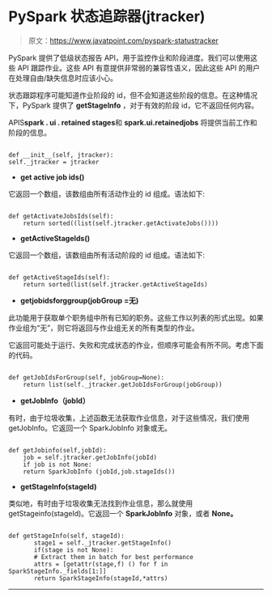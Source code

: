 # PySpark 状态追踪器(jtracker)

> 原文：<https://www.javatpoint.com/pyspark-statustracker>

PySpark 提供了低级状态报告 API，用于监控作业和阶段进度。我们可以使用这些 API 跟踪作业。这些 API 有意提供非常弱的兼容性语义，因此这些 API 的用户在处理自由/缺失信息时应该小心。

状态跟踪程序可能知道作业阶段的 id，但不会知道这些阶段的信息。在这种情况下，PySpark 提供了 **getStageInfo** ，对于有效的阶段 id，它不返回任何内容。

APIS**spark . ui . retained stages**和 **spark.ui.retainedjobs** 将提供当前工作和阶段的信息。

```

def __init__(self, jtracker):
self._jtracker = jtracker

```

*   **get active job ids()**

它返回一个数组，该数组由所有活动作业的 id 组成。语法如下:

```

def getActivateJobsIds(self):
	return sorted((list(self.jtracker.getActivateJobs())))

```

*   **getActiveStageIds()**

它返回一个数组，该数组由所有活动阶段的 id 组成。语法如下:

```

def getActiveStageIds(self):
	return sorted(list(self.jtracker.getActiveStageIds)

```

*   **getjobidsforggroup(jobGroup =无)**

此功能用于获取单个职务组中所有已知的职务。这些工作以列表的形式出现。如果作业组为“无”，则它将返回与作业组无关的所有类型的作业。

它返回可能处于运行、失败和完成状态的作业，但顺序可能会有所不同。考虑下面的代码。

```

def getJobIdsForGroup(self, jobGroup=None):
	return list(self._jtracker.getJobIdsForGroup(jobGroup))

```

*   **getJobInfo（jobId）**

有时，由于垃圾收集，上述函数无法获取作业信息，对于这些情况，我们使用 getJobInfo。它返回一个 SparkJobInfo 对象或无。

```

def getJobinfo(self,jobId):
	job = self.jtracker.getJobInfo(jobId)
	if job is not None:
	return SparkJobInfo (jobId,job.stageIds())

```

*   **getStageInfo(stageId)**

类似地，有时由于垃圾收集无法找到作业信息，那么就使用 getStageinfo(stageId)。它返回一个 **SparkJobInfo** 对象，或者 **None。**

```

def getStageInfo(self, stageId):
       stage1 = self._jtracker.getStageInfo()	
       if(stage is not None):
       # Extract them in batch for best performance
       attrs = [getattr(stage,f) () for f in SparkStageInfo._fields[1:]]
       return SparkStageInfo(stageId,*attrs) 

```

* * *
